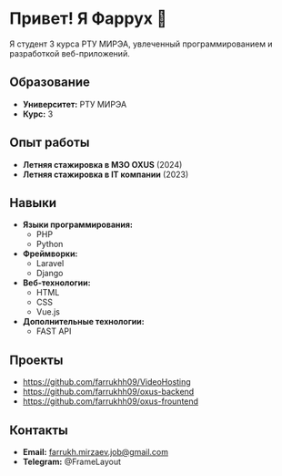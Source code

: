 # Привет! Я Фаррух 👋

Я студент 3 курса РТУ МИРЭА, увлеченный программированием и разработкой веб-приложений.

## Образование
- **Университет:** РТУ МИРЭА
- **Курс:** 3

## Опыт работы
- **Летняя стажировка в  МЗО OXUS** (2024)
- **Летняя стажировка в IT компании** (2023)

## Навыки
- **Языки программирования:** 
  - PHP
  - Python
- **Фреймворки:**
  - Laravel
  - Django
- **Веб-технологии:**
  - HTML
  - CSS
  - Vue.js
- **Дополнительные технологии:**
  - FAST API

## Проекты
- https://github.com/farrukhh09/VideoHosting
- https://github.com/farrukhh09/oxus-backend
- https://github.com/farrukhh09/oxus-frountend



## Контакты
- **Email:** farrukh.mirzaev.job@gmail.com
- **Telegram:** @FrameLayout

